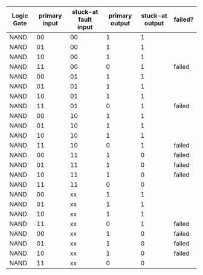 |Logic Gate|primary input|stuck-at fault input|primary output|stuck-at output|failed?|
| --- | --- | --- | --- | --- | --- |
|NAND|00|00|1|1||
|NAND|01|00|1|1||
|NAND|10|00|1|1||
|NAND|11|00|0|1|failed|
|NAND|00|01|1|1||
|NAND|01|01|1|1||
|NAND|10|01|1|1||
|NAND|11|01|0|1|failed|
|NAND|00|10|1|1||
|NAND|01|10|1|1||
|NAND|10|10|1|1||
|NAND|11|10|0|1|failed|
|NAND|00|11|1|0|failed|
|NAND|01|11|1|0|failed|
|NAND|10|11|1|0|failed|
|NAND|11|11|0|0||
|NAND|00|xx|1|1||
|NAND|01|xx|1|1||
|NAND|10|xx|1|1||
|NAND|11|xx|0|1|failed|
|NAND|00|xx|1|0|failed|
|NAND|01|xx|1|0|failed|
|NAND|10|xx|1|0|failed|
|NAND|11|xx|0|0||